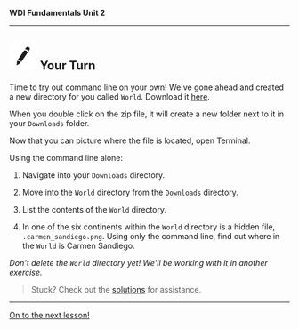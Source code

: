 **WDI Fundamentals Unit 2**

---

## ![Your Turn](../assets/exercise.png) Your Turn

Time to try out command line on your own! We've gone ahead and created a new directory for you called `World`. Download it <a href="http://generalassembly.github.io/prework/assets/activity/World.zip">here</a>.

When you double click on the zip file, it will create a new folder next to it in your `Downloads` folder.

Now that you can picture where the file is located, open Terminal.

Using the command line alone:

1) Navigate into your `Downloads` directory.

2) Move into the `World` directory from the `Downloads` directory.

3) List the contents of the `World` directory.

4) In one of the six continents within the `World` directory is a hidden file, `.carmen_sandiego.png`. Using only the command line, find out where in the `World` is Carmen Sandiego.

*Don't delete the `World` directory yet! We'll be working with it in another exercise.*

> Stuck? Check out the [solutions](../exercise-solutions.md#navigating-the-command-line) for assistance.

---

[On to the next lesson!](controlling-files-with-command-line.md)
